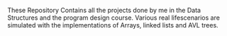 These Repository Contains all the projects done by me in the Data Structures and the program design course.
Various real lifescenarios are simulated with the implementations of Arrays, linked lists and AVL trees.
